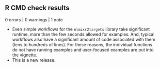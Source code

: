 ## R CMD check results

0 errors | 0 warnings | 1 note

* Even simple workflows for the `nlmixr2targets` library take significant
  runtime, more than the few seconds allowed for examples.  And, typical
  workflows also have a significant amount of code associated with them (tens to
  hundreds of lines).  For these reasons, the individual functions do not have
  running examples and user-focused examples are put into the vignette.
* This is a new release.
